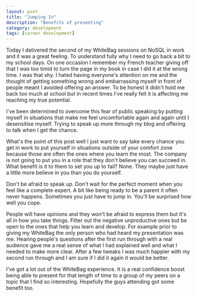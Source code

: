 ```yaml
---
layout: post
title: "Jumping In"
description: "Benefits of presenting"
category: development
tags: [career development]
---
```


Today I delivered the second of my WhiteBag sessions on NoSQL in work and it was a great feeling. To understand fully why I need to go back a bit to my school days. On one occasion I remember my French teacher giving off that  I was too timid to turn the page in my book in case I did it at the wrong time. I was that shy. I hated having everyone's attention on me and the thought of getting something wrong and embarrassing myself in front of people meant I avoided offering an answer. To be honest it didn't hold me back too much at school but in recent times I've really felt it is affecting me reaching my true potential.  

I've been determined to overcome this fear of public speaking by putting myself in situations that make me feel uncomfortable again and again until I desensitise myself. Trying to speak up more through my blog and offering to talk when I get the chance.

What's the point of this post well I just want to say take every chance you get in work to put yourself in situations outside of your comfort zone because those are often the ones where you learn the most. The company is not going to put you in a role that they don't believe you can succeed in. What benefit is it to them to set you up to fail? None. They maybe just have a little more believe in you than you do yourself.

Don't be afraid to speak up. Don't wait for the perfect moment when you feel like a complete expert. A bit like being ready to be a parent it often never happens. Sometimes you just have to jump in. You'll be surprised how well you cope.

People will have opinions and they won't be afraid to express them but it's all in how you take things. Filter out the negative unproductive ones but be open to the ones that help you learn and develop. For example prior to giving my WhiteBag the only person who had heard my presentation was me. Hearing people's questions after the first run through with a real audience gave me a real sense of what I had explained well and what I needed to make more clear. After a few tweaks I was much happier with my second run through and I am sure if I did it again it would be better. 

I've got a lot out of the WhiteBag experience. It is a real confidence boost being able to present for that length of time to a group of my peers on a topic that I find so interesting. Hopefully the guys attending got some benefit too.



 



